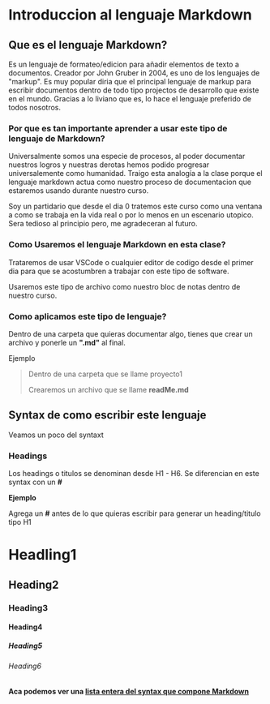 # Introduccion al lenguaje Markdown

## Que es el lenguaje Markdown?

Es un lenguaje de formateo/edicion para añadir elementos de texto a documentos. Creador por John Gruber in 2004, es uno de los lenguajes de "markup". Es muy popular diria que el principal lenguaje de markup para escribir documentos dentro de todo tipo projectos de desarrollo que existe en el mundo. Gracias a lo liviano que es, lo hace el lenguaje preferido de todos nosotros.


### Por que es tan importante aprender a usar este tipo de lenguaje de Markdown?

Universalmente somos una especie de procesos, al poder documentar nuestros logros y nuestras derotas hemos podido progresar universalemente como humanidad. Traigo esta analogía a la clase porque el lenguaje markdown actua como nuestro proceso de documentacion que estaremos usando durante nuestro curso. 

Soy un partidario que desde el dia 0 tratemos este curso como una ventana a como se trabaja en la vida real o por lo menos en un escenario utopico. Sera tedioso al principio pero, me agradeceran al futuro. 

### Como Usaremos el lenguaje Markdown en esta clase? 

Trataremos de usar VSCode o cualquier editor de codigo desde el primer dia para que se acostumbren a trabajar con este tipo de software. 

Usaremos este tipo de archivo como nuestro bloc de notas dentro de nuestro curso. 


### Como aplicamos este tipo de lenguaje? 

Dentro de una carpeta que quieras documentar algo, tienes que crear un archivo y ponerle un **".md"** al final. 

Ejemplo

> Dentro de una carpeta que se llame proyecto1
>
> Crearemos un archivo que se llame **readMe.md**



## Syntax de como escribir este lenguaje 

Veamos un poco del syntaxt 

### Headings 

Los headings o titulos se denominan desde H1 - H6. Se diferencian en este syntax con un **#**

**Ejemplo**

Agrega un **#** antes de lo que quieras escribir para generar un heading/titulo tipo H1

# Headling1  
## Heading2
### Heading3
#### Heading4
##### Heading5 
###### Heading6 


#### Aca podemos ver una [lista entera del syntax que compone Markdown](https://www.markdownguide.org/basic-syntax)


